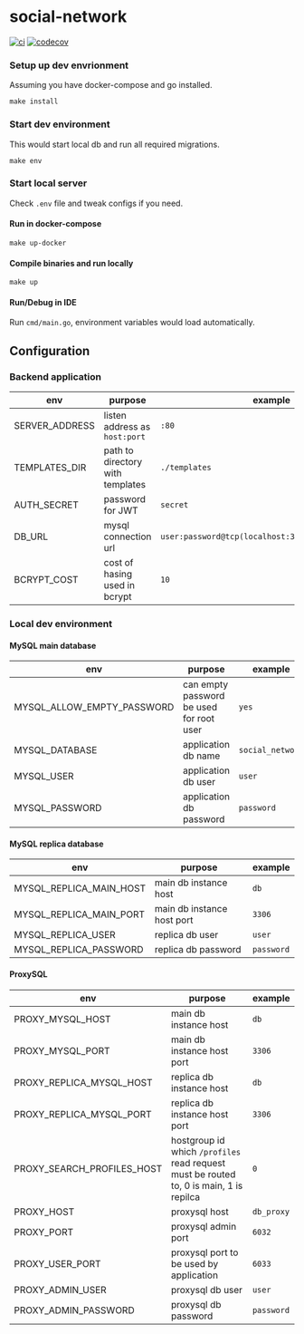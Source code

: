 # social-network
[![ci](https://github.com/vvkh/social-network/actions/workflows/ci.yml/badge.svg)](https://github.com/vvkh/social-network/actions/workflows/ci.yml)
[![codecov](https://codecov.io/gh/vvkh/social-network/branch/main/graph/badge.svg?token=Z1O17LP4FF)](https://codecov.io/gh/vvkh/social-network)

### Setup up dev envrionment
Assuming you have docker-compose and go installed.
```
make install
```

### Start dev environment
This would start local db and run all required migrations.
```
make env
```

### Start local server
Check `.env` file and tweak configs if you need.
#### Run in docker-compose
```
make up-docker
```

#### Compile binaries and run locally
```
make up
```

#### Run/Debug in IDE
Run `cmd/main.go`, environment variables would load automatically.

## Configuration

### Backend application
| env | purpose | example | 
| --- | ------- | ------ |
| SERVER_ADDRESS | listen address as `host:port` | `:80` | 
| TEMPLATES_DIR | path to directory with templates| `./templates` | 
| AUTH_SECRET | password for JWT | `secret` | 
| DB_URL | mysql connection url | `user:password@tcp(localhost:3306)/social_network` |
| BCRYPT_COST | cost of hasing used in bcrypt | `10` |


### Local dev environment
#### MySQL main database
| env | purpose | example | 
| --- | ------- | ------ |
| MYSQL_ALLOW_EMPTY_PASSWORD | can empty password be used for root user | `yes` | 
| MYSQL_DATABASE | application db name | `social_network` | 
| MYSQL_USER | application db user | `user` | 
| MYSQL_PASSWORD | application db password | `password` |

#### MySQL replica database
| env | purpose | example | 
| --- | ------- | ------ |
| MYSQL_REPLICA_MAIN_HOST | main db instance host | `db` | 
| MYSQL_REPLICA_MAIN_PORT | main db instance host port | `3306` | 
| MYSQL_REPLICA_USER | replica db user | `user` | 
| MYSQL_REPLICA_PASSWORD | replica db password | `password` |

#### ProxySQL
| env | purpose | example | 
| --- | ------- | ------ |
| PROXY_MYSQL_HOST | main db instance host | `db` | 
| PROXY_MYSQL_PORT | main db instance host port | `3306` | 
| PROXY_REPLICA_MYSQL_HOST | replica db instance host | `db` | 
| PROXY_REPLICA_MYSQL_PORT | replica db instance host port | `3306` | 
| PROXY_SEARCH_PROFILES_HOST | hostgroup id which `/profiles` read request must be routed to, 0 is main, 1 is repilca | `0` | 
| PROXY_HOST | proxysql host | `db_proxy` | 
| PROXY_PORT | proxysql admin port | `6032` | 
| PROXY_USER_PORT | proxysql port to be used by application| `6033` | 
| PROXY_ADMIN_USER | proxysql db user | `user` | 
| PROXY_ADMIN_PASSWORD | proxysql db password | `password` |
